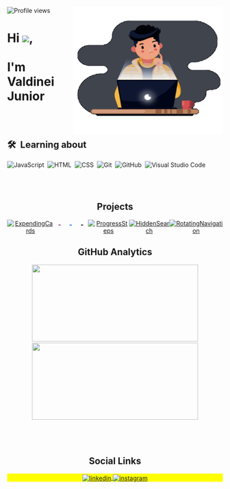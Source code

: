 <img
  align="right"
  width="350em"
  height="300em"
  src="https://github.com/ValdineiJunior/ValdineiJunior/blob/main/animation_500_kv8i962g.gif"
/>

<p align="left">
  <img
    src="https://komarev.com/ghpvc/?username=valdineijunior&color=red"
    alt="Profile views"
  />
</p>

<h1>
  Hi
  <img
    src="https://raw.githubusercontent.com/kaueMarques/kaueMarques/master/hi.gif"
    width="30px"
  />, <br /><br />
  I'm Valdinei Junior
</h1>

<br /><br />

## 🛠 &nbsp;Learning about
![JavaScript](https://img.shields.io/badge/-JavaScript-05122A?style=flat&logo=javascript)&nbsp;
![HTML](https://img.shields.io/badge/-HTML-05122A?style=flat&logo=HTML5)&nbsp;
![CSS](https://img.shields.io/badge/-CSS-05122A?style=flat&logo=CSS3&logoColor=1572B6)&nbsp;
![Git](https://img.shields.io/badge/-Git-05122A?style=flat&logo=git)&nbsp;
![GitHub](https://img.shields.io/badge/-GitHub-05122A?style=flat&logo=github)&nbsp;
![Visual Studio
Code](https://img.shields.io/badge/-Visual%20Studio%20Code-05122A?style=flat&logo=visual-studio-code&logoColor=007ACC)&nbsp;

<br /><br />

<h2 align="center">Projects</h2>

<div align="center" style="display: flex">
  <br />
  <!-- ---init project--- -->
  <a href="https://github.com/ValdineiJunior/ExpendingCards">
    <img
      alt="ExpendingCards"
      src="https://github.com/ValdineiJunior/ExpendingCards/blob/main/Layout.png"
      width="20%"
    />
  </a>
  <!-- ---finish project--- -->

  <!-- ---init project--- -->
  <a href="https://github.com/ValdineiJunior/BlurryLoading">
    <img
      alt="BlurryLoading"
      src="https://github.com/ValdineiJunior/BlurryLoading/blob/main/Screenshot.png"
      width="20%"
    />
  </a>
  <!-- ---finish project--- -->

  <!-- ---init project--- -->
  <a href="https://github.com/ValdineiJunior/ScrollAnimation">
    <img
      alt="ScrollAnimation"
      src="https://github.com/ValdineiJunior/ScrollAnimation/blob/main/Screenshot.png"
      width="20%"
    />
  </a>
  <!-- ---finish project--- -->

  <!-- ---init project--- -->
  <a href="https://github.com/ValdineiJunior/OriginSix">
    <img
      alt="OriginSix"
      src="https://github.com/ValdineiJunior/OriginSix/blob/main/assets/Dark-mode.png"
      width="20%"
    />
  </a>
  <!-- ---finish project--- -->

  <!-- ---init project--- -->
  <a href="https://github.com/ValdineiJunior/ProgressSteps">
    <img
      alt="ProgressSteps"
      src="https://github.com/ValdineiJunior/ProgressSteps/blob/main/screenshot.png"
      width="20%"
    />
  </a>
  <!-- ---finish project--- -->

  <!-- ---init project--- -->
  <a href="https://github.com/ValdineiJunior/HiddenSearch">
    <img
      alt="HiddenSearch"
      src="https://github.com/ValdineiJunior/HiddenSearch/blob/main/assets/Screenshot.png"
      width="20%"
    />
  </a>
  <!-- ---finish project--- -->

  <!-- ---init project--- -->
  <a href="https://github.com/ValdineiJunior/RotatingNavigation">
    <img
      alt="RotatingNavigation"
      src="https://github.com/ValdineiJunior/RotatingNavigation/blob/main/assets/ScreenShot.png"
      width="20%"
    />
  </a>
  <!-- ---finish project--- -->
</div>

<h2 align="center">GitHub Analytics</h2>

<div align="center">
  <a href="https://github.com/ValdineiJunior">
    <img
      width="388"
      height="180em"
      src="https://github-readme-stats.vercel.app/api?username=ValdineiJunior&show_icons=true&theme=tokyonight&include_all_commits=true&count_private=true"
    />
    <img
      width="388"
      height="180em"
      src="https://github-readme-stats.vercel.app/api/top-langs/?username=ValdineiJunior&layout=compact&langs_count=7&theme=tokyonight"
    />
  </a>
</div>
<br />
<div align="center">
  <br /><br />

  <h2 align="center">Social Links</h2>

  <p align="center" style="background: yellow">
    <a
      href="https://www.linkedin.com/in/valdinei-de-paula-junior-009634230/"
      target="_blank"
    >
      <img
        align="center"
        src="https://img.shields.io/badge/-ValdineiJunior-05122A?style=flat&logo=linkedin"
        alt="linkedin"
      />
    </a>
    <a href="https://www.instagram.com/valdineidepaulajunior/" target="_blank">
      <img
        align="center"
        src="https://img.shields.io/badge/-ValdineiJunior-05122A?style=flat&logo=instagram"
        alt="instagram"
      />
    </a>
  </p>
</div>
